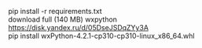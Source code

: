 pip install -r requirements.txt  
download full (140 MB) wxpython https://disk.yandex.ru/d/05DseJSDqZYy3A  
pip install wxPython-4.2.1-cp310-cp310-linux_x86_64.whl  
